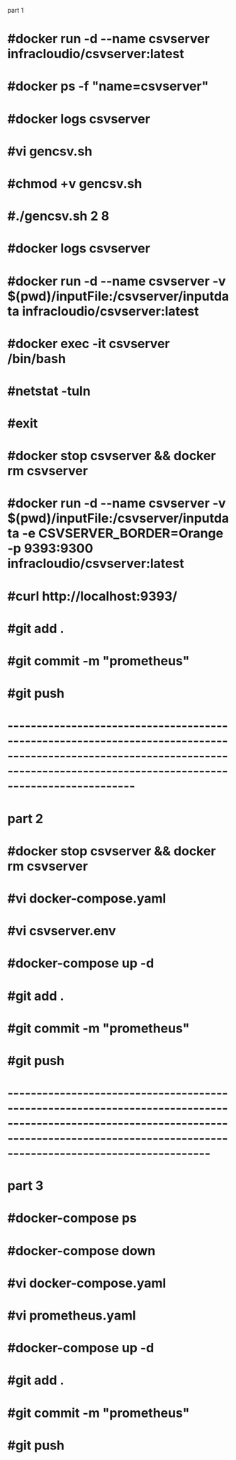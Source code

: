 part 1


# #docker run -d --name csvserver infracloudio/csvserver:latest
# #docker ps -f "name=csvserver"
# #docker logs csvserver
# #vi gencsv.sh
# #chmod +v gencsv.sh
# #./gencsv.sh 2 8
# #docker logs csvserver
# #docker run -d --name csvserver -v $(pwd)/inputFile:/csvserver/inputdata infracloudio/csvserver:latest
# #docker exec -it csvserver /bin/bash
# #netstat -tuln
# #exit
# #docker stop csvserver && docker rm csvserver
# #docker run -d --name csvserver -v $(pwd)/inputFile:/csvserver/inputdata -e CSVSERVER_BORDER=Orange -p 9393:9300 infracloudio/csvserver:latest
# #curl http://localhost:9393/
# #git add .
# #git commit -m "prometheus"
# #git push
# ------------------------------------------------------------------------------------------------------------------------------------------------------------------------------
# part 2
# #docker stop csvserver && docker rm csvserver
# #vi docker-compose.yaml
# #vi csvserver.env
# #docker-compose up -d
# #git add .
# #git commit -m "prometheus"
# #git push
# -------------------------------------------------------------------------------------------------------------------------------------------------------------------------------------------
# part 3
# #docker-compose ps
# #docker-compose down
# #vi docker-compose.yaml
# #vi prometheus.yaml
# #docker-compose up -d
# #git add .
# #git commit -m "prometheus"
# #git push
